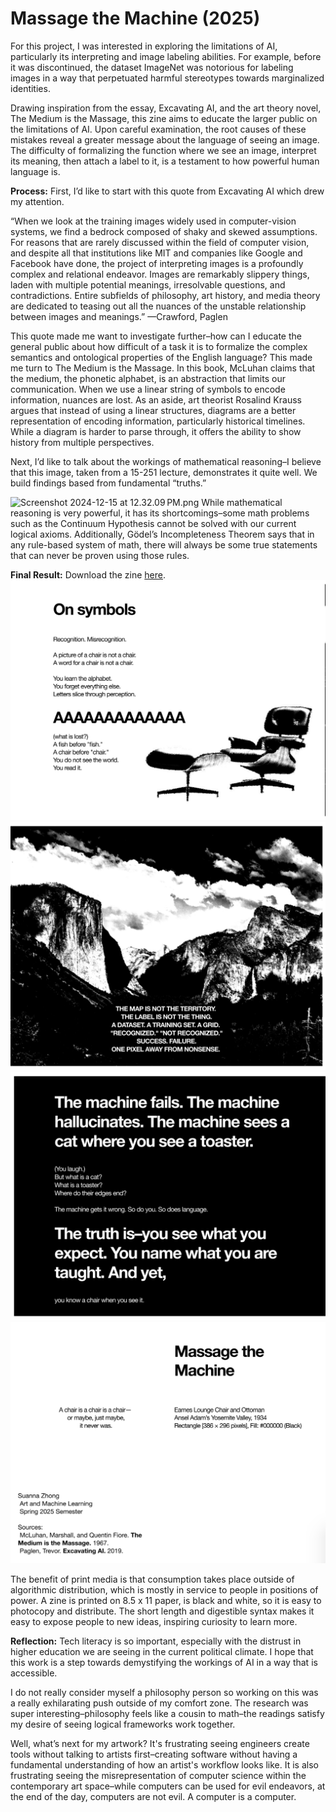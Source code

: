 # Massage the Machine (2025)
For this project, I was interested in exploring the limitations of AI, particularly its interpreting and image labeling abilities. For example, before it was discontinued, the dataset ImageNet was notorious for labeling images in a way that perpetuated harmful stereotypes towards marginalized identities. 

Drawing inspiration from the essay, Excavating AI, and the art theory novel, The Medium is the Massage, this zine aims to educate the larger public on the limitations of AI. Upon careful examination, the root causes of these mistakes reveal a greater message about the language of seeing an image. The difficulty of formalizing the function where we see an image, interpret its meaning, then attach a label to it, is a testament to how powerful human language is. 

**Process:**
First, I’d like to start with this quote from Excavating AI which drew my attention. 

“When we look at the training images widely used in computer-vision systems, we find a bedrock composed of shaky and skewed assumptions. For reasons that are rarely discussed within the field of computer vision, and despite all that institutions like MIT and companies like Google and Facebook have done, the project of interpreting images is a profoundly complex and relational endeavor. Images are remarkably slippery things, laden with multiple potential meanings, irresolvable questions, and contradictions. Entire subfields of philosophy, art history, and media theory are dedicated to teasing out all the nuances of the unstable relationship between images and meanings.” —Crawford, Paglen

This quote made me want to investigate further–how can I educate the general public about how difficult of a task it is to formalize the complex semantics and ontological properties of the English language? This made me turn to The Medium is the Massage. In this book, McLuhan claims that the medium, the phonetic alphabet, is an abstraction that limits our communication. When we use a linear string of symbols to encode information, nuances are lost. As an aside, art theorist Rosalind Krauss argues that instead of using a linear structures, diagrams are a better representation of encoding information, particularly historical timelines. While a diagram is harder to parse through, it offers the ability to show history from multiple perspectives.

Next, I’d like to talk about the workings of mathematical reasoning–I believe that this image, taken from a 15-251 lecture, demonstrates it quite well. We build findings based from fundamental “truths.”

![](https://lh7-rt.googleusercontent.com/docsz/AD_4nXccB73NvpTYudjrMTEgEQsItxsUk560unuZIlmLfURLpOZaEoHrod4p3VZHXC7nNLzuNflmQOeoHjCFaDhZBaS-R75Xfn05ysu_R_-hKBcEiCxaN3SItt_YuyWVH7kC7aDnFJab?key=jtEyWPsik227qKd0j8CD7wge "Screenshot 2024-12-15 at 12.32.09 PM.png")
While mathematical reasoning is very powerful, it has its shortcomings–some math problems such as the Continuum Hypothesis cannot be solved with our current logical axioms. Additionally, Gödel’s Incompleteness Theorem says that in any rule-based system of math, there will always be some true statements that can never be proven using those rules. 

**Final Result:**
Download the zine [here](https://github.com/suanna0/massage_the_machine/blob/main/zine.pdf).
![](https://github.com/suanna0/massage_the_machine/blob/main/spreads/1.png)
![](https://github.com/suanna0/massage_the_machine/blob/main/spreads/2.png)
![](https://github.com/suanna0/massage_the_machine/blob/main/spreads/3.png)
![](https://github.com/suanna0/massage_the_machine/blob/main/spreads/cover%20%2B%20back.png)


The benefit of print media is that consumption takes place outside of algorithmic distribution, which is mostly in service to people in positions of power. A zine is printed on 8.5 x 11 paper, is black and white, so it is easy to photocopy and distribute. The short length and digestible syntax makes it easy to expose people to new ideas, inspiring curiosity to learn more.

**Reflection:**
Tech literacy is so important, especially with the distrust in higher education we are seeing in the current political climate. I hope that this work is a step towards demystifying the workings of AI in a way that is accessible.

I do not really consider myself a philosophy person so working on this was a really exhilarating push outside of my comfort zone. The research was super interesting–philosophy feels like a cousin to math–the readings satisfy my desire of seeing logical frameworks work together. 

Well, what’s next for my artwork? It's frustrating seeing engineers create tools without talking to artists first–creating software without having a fundamental understanding of how an artist's workflow looks like. It is also frustrating seeing the misrepresentation of computer science within the contemporary art space–while computers can be used for evil endeavors, at the end of the day, computers are not evil. A computer is a computer.
